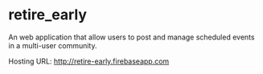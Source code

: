 # retire_early
An web application that allow users to post and manage scheduled events in a multi-user community.

Hosting URL: http://retire-early.firebaseapp.com

